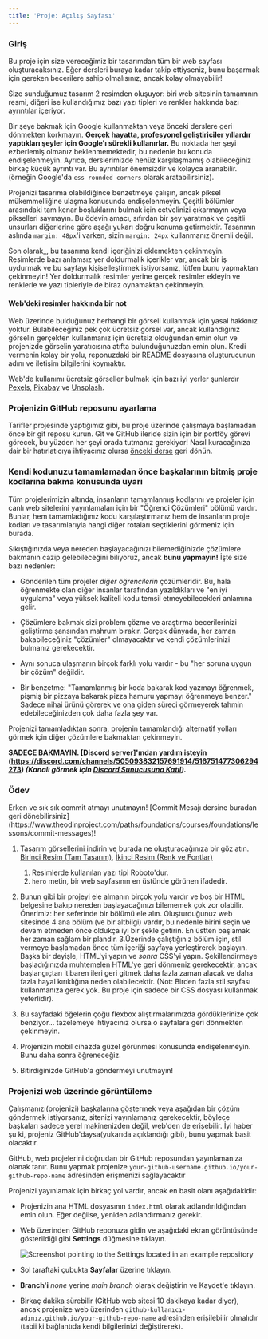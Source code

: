 ```yaml
---
title: 'Proje: Açılış Sayfası'
---
```

### Giriş


Bu proje için size vereceğimiz bir tasarımdan tüm bir web sayfası oluşturacaksınız. Eğer dersleri buraya kadar takip ettiyseniz, bunu başarmak için gereken becerilere sahip olmalısınız, ancak kolay olmayabilir!


Size sunduğumuz tasarım 2 resimden oluşuyor: biri web sitesinin tamamının resmi, diğeri ise kullandığımız bazı yazı tipleri ve renkler hakkında bazı ayrıntılar içeriyor.

Bir şeye bakmak için Google kullanmaktan veya önceki derslere geri dönmekten korkmayın. **Gerçek hayatta, profesyonel geliştiriciler yıllardır yaptıkları şeyler için Google'ı sürekli kullanırlar.** Bu noktada her şeyi ezberlemiş olmanız beklenmemektedir, bu nedenle bu konuda endişelenmeyin. Ayrıca, derslerimizde henüz karşılaşmamış olabileceğiniz birkaç küçük ayrıntı var. Bu ayrıntılar önemsizdir ve kolayca aranabilir. (örneğin Google'da `css rounded corners` olarak aratabilirsiniz).

Projenizi tasarıma olabildiğince benzetmeye çalışın, ancak piksel mükemmelliğine ulaşma konusunda endişelenmeyin. Çeşitli bölümler arasındaki tam kenar boşluklarını bulmak için cetvelinizi çıkarmayın veya pikselleri saymayın. Bu ödevin amacı, sıfırdan bir şey yaratmak ve çeşitli unsurları diğerlerine göre aşağı yukarı doğru konuma getirmektir. Tasarımın aslında `margin: 48px`'i varken, sizin `margin: 24px` kullanmanız önemli değil.


Son olarak_, bu tasarıma kendi içeriğinizi eklemekten çekinmeyin. Resimlerde bazı anlamsız yer doldurmalık içerikler var, ancak bir iş uydurmak ve bu sayfayı kişiselleştirmek istiyorsanız, lütfen bunu yapmaktan çekinmeyin! Yer doldurmalık resimler yerine gerçek resimler ekleyin ve renklerle ve yazı tipleriyle de biraz oynamaktan çekinmeyin.

<div class="lesson-note" markdown="1">

#### Web'deki resimler hakkında bir not

Web üzerinde bulduğunuz herhangi bir görseli kullanmak için yasal hakkınız yoktur. Bulabileceğiniz pek çok ücretsiz görsel var, ancak kullandığınız görselin gerçekten kullanmanız için ücretsiz olduğundan emin olun ve projenizde görselin yaratıcısına atıfta bulunduğunuzdan emin olun. Kredi vermenin kolay bir yolu, reponuzdaki bir README dosyasına oluşturucunun adını ve iletişim bilgilerini koymaktır.

Web'de kullanımı ücretsiz görseller bulmak için bazı iyi yerler şunlardır [Pexels](https://www.pexels.com/), [Pixabay](https://pixabay.com/) ve [Unsplash](https://unsplash.com/).

</div>

### Projenizin GitHub reposunu ayarlama

Tarifler projesinde yaptığımız gibi, bu proje üzerinde çalışmaya başlamadan önce bir git reposu kurun. Git ve GitHub ileride sizin için bir portföy görevi görecek, bu yüzden her şeyi orada tutmanız gerekiyor! Nasıl kuracağınıza dair bir hatırlatıcıya ihtiyacınız olursa [önceki derse](https://www.theodinproject.com/lessons/foundations-recipes) geri dönün.

### Kendi kodunuzu tamamlamadan önce başkalarının bitmiş proje kodlarına bakma konusunda uyarı

Tüm projelerimizin altında, insanların tamamlanmış kodlarını ve projeler için canlı web sitelerini yayınlamaları için bir "Öğrenci Çözümleri" bölümü vardır. Bunlar, hem tamamladığınız kodu karşılaştırmanız hem de insanların proje kodları ve tasarımlarıyla hangi diğer rotaları seçtiklerini görmeniz için burada.

Sıkıştığınızda veya nereden başlayacağınızı bilemediğinizde çözümlere bakmanın cazip gelebileceğini biliyoruz, ancak **bunu yapmayın!** İşte size bazı nedenler:

- Gönderilen tüm projeler *diğer öğrencilerin* çözümleridir. Bu, hala öğrenmekte olan diğer insanlar tarafından yazıldıkları ve "en iyi uygulama" veya yüksek kaliteli kodu temsil etmeyebilecekleri anlamına gelir.
- Çözümlere bakmak sizi problem çözme ve araştırma becerilerinizi geliştirme şansından mahrum bırakır. Gerçek dünyada, her zaman bakabileceğiniz "çözümler" olmayacaktır ve kendi çözümlerinizi bulmanız gerekecektir.
- Aynı sonuca ulaşmanın birçok farklı yolu vardır - bu "her soruna uygun bir çözüm" değildir.

- Bir benzetme: "Tamamlanmış bir koda bakarak kod yazmayı öğrenmek, pişmiş bir pizzaya bakarak pizza hamuru yapmayı öğrenmeye benzer."  Sadece nihai ürünü görerek ve ona giden süreci görmeyerek tahmin edebileceğinizden çok daha fazla şey var.


Projenizi tamamladıktan sonra, projenin tamamlandığı alternatif yolları görmek için diğer çözümlere bakmaktan çekinmeyin.

**SADECE BAKMAYIN. [Discord server]'ından yardım isteyin (https://discord.com/channels/505093832157691914/516751477306294273) _(Kanalı görmek için [Discord Sunucusuna Katıl](https://discord.gg/fbFCkYabZB))._**

### Ödev


<div class="lesson-content__panel" markdown="1">
Erken ve sık sık commit atmayı unutmayın! [Commit Mesajı dersine buradan geri dönebilirsiniz](https://www.theodinproject.com/paths/foundations/courses/foundations/lessons/commit-messages)!

1. Tasarım görsellerini indirin ve burada ne oluşturacağınıza bir göz atın. [Birinci Resim (Tam Tasarım)](https://cdn.statically.io/gh/TheOdinProject/curriculum/81a5d553f4073e593d23a6ab00d50eef8620796d/foundations/html_css/project/imgs/01.png), [İkinci Resim (Renk ve Fontlar)](https://cdn.statically.io/gh/TheOdinProject/curriculum/81a5d553f4073e593d23a6ab00d50eef8620796d/foundations/html_css/project/imgs/02.png)
    1. Resimlerde kullanılan yazı tipi Roboto'dur.
    2. `hero` metin, bir web sayfasının en üstünde görünen ifadedir.
2. Bunun gibi bir projeyi ele almanın birçok yolu vardır ve boş bir HTML belgesine bakıp nereden başlayacağınızı bilememek çok zor olabilir. Önerimiz: her seferinde bir bölümü ele alın. Oluşturduğunuz web sitesinde 4 ana bölüm (ve bir altbilgi) vardır, bu nedenle birini seçin ve devam etmeden önce oldukça iyi bir şekle getirin. En üstten başlamak her zaman sağlam bir plandır.
3.Üzerinde çalıştığınız bölüm için, stil vermeye başlamadan önce tüm içeriği sayfaya yerleştirerek başlayın. Başka bir deyişle, HTML'yi yapın ve _sonra_ CSS'yi yapın. Şekillendirmeye başladığınızda muhtemelen HTML'ye geri dönmeniz gerekecektir, ancak başlangıçtan itibaren ileri geri gitmek daha fazla zaman alacak ve daha fazla hayal kırıklığına neden olabilecektir. (Not: Birden fazla stil sayfası kullanmanıza gerek yok. Bu proje için sadece bir CSS dosyası kullanmak yeterlidir).

4. Bu sayfadaki öğelerin çoğu flexbox alıştırmalarımızda gördüklerinize çok benziyor... tazelemeye ihtiyacınız olursa o sayfalara geri dönmekten çekinmeyin.
5. Projenizin mobil cihazda güzel görünmesi konusunda endişelenmeyin. Bunu daha sonra öğreneceğiz.
6. Bitirdiğinizde GitHub'a göndermeyi unutmayın!
</div>

### Projenizi web üzerinde görüntüleme

Çalışmanızı(projenizi) başkalarına göstermek veya aşağıdan bir çözüm göndermek istiyorsanız, sitenizi yayınlamanız gerekecektir, böylece başkaları sadece yerel makinenizden değil, web'den de erişebilir. İyi haber şu ki, projeniz GitHub'daysa(yukarıda açıklandığı gibi), bunu yapmak basit olacaktır.


GitHub, web projelerini doğrudan bir GitHub reposundan yayınlamanıza olanak tanır. Bunu yapmak projenize `your-github-username.github.io/your-github-repo-name` adresinden erişmenizi sağlayacaktır


Projenizi yayınlamak için birkaç yol vardır, ancak en basit olanı aşağıdakidir:

- Projenizin ana HTML dosyasının `index.html` olarak adlandırıldığından emin olun. Eğer değilse, yeniden adlandırmanız gerekir.
- Web üzerinden GitHub reponuza gidin ve aşağıdaki ekran görüntüsünde gösterildiği gibi **Settings** düğmesine tıklayın.

    ![Screenshot pointing to the Settings located in an example repository](https://cdn.statically.io/gh/TheOdinProject/curriculum/81a5d553f4073e593d23a6ab00d50eef8620796d/foundations/html_css/project/imgs/03.png)
- Sol taraftaki çubukta **Sayfalar** üzerine tıklayın.
- **Branch'i** _none_ yerine _main branch_ olarak değiştirin ve Kaydet'e tıklayın.
- Birkaç dakika sürebilir (GitHub web sitesi 10 dakikaya kadar diyor), ancak projenize web üzerinden `github-kullanıcı-adınız.github.io/your-github-repo-name` adresinden erişilebilir olmalıdır (tabii ki bağlantıda kendi bilgilerinizi değiştirerek).
